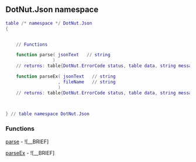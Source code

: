 ## DotNut.Json namespace
```lua
table /* namespace */ DotNut.Json
{


    // Functions

    function parse( jsonText   // string
                  )
    // returns: table{DotNut.ErrorCode status, table data, string message}

    function parseEx( jsonText   // string
                    , fileName   // string
                    )
    // returns: table{DotNut.ErrorCode status, table data, string message}



} // table namespace DotNut.Json
```


### Functions


[parse](../DotNut/Json/parse.md) - ![__BRIEF]


[parseEx](../DotNut/Json/parseEx.md) - ![__BRIEF]

